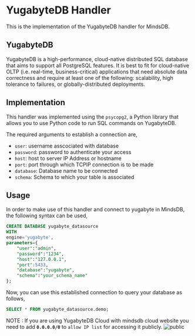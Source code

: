 # YugabyteDB Handler

This is the implementation of the YugabyteDB handler for MindsDB.

## YugabyteDB

YugabyteDB is a high-performance, cloud-native distributed SQL database that aims to support all PostgreSQL features. It is best to fit for cloud-native OLTP (i.e. real-time, business-critical) applications that need absolute data correctness and require at least one of the following: scalability, high tolerance to failures, or globally-distributed deployments.

## Implementation

This handler was implemented using the `psycopg2`, a Python library that allows you to use Python code to run SQL commands on YugabyteDB.

The required arguments to establish a connection are,

- `user`: username asscociated with database
- `password`: password to authenticate your access
- `host`: host to server IP Address or hostname
- `port`: port through which TCPIP connection is to be made
- `database`: Database name to be connected
- `schema`: Schema to which your table is associated

## Usage

In order to make use of this handler and connect to yugabyte in MindsDB, the following syntax can be used,

```sql
CREATE DATABASE yugabyte_datasource
WITH
engine='yugabyte',
parameters={
    "user":"admin",
    "password":"1234",
    "host":"127.0.0.1",
    "port":5433,
    "database":"yugabyte",
    "schema":"your_schema_name"
};
```

Now, you can use this established connection to query your database as follows,

```sql
SELECT * FROM yugabyte_datasource.demo;
```

NOTE : If you are using YugabyteDB Cloud with mindsdb cloud website you need to add **`0.0.0.0/0`** to `allow IP list` for accessing it publicly.
![public](https://user-images.githubusercontent.com/75653580/185357710-932da3a0-dd6b-4f7c-afe3-8022cff220eb.png)
